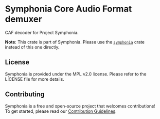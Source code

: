 # Symphonia Core Audio Format demuxer

CAF decoder for Project Symphonia.

**Note:** This crate is part of Symphonia. Please use the [`symphonia`](https://crates.io/crates/symphonia) crate instead of this one directly.

## License

Symphonia is provided under the MPL v2.0 license. Please refer to the LICENSE file for more details.

## Contributing

Symphonia is a free and open-source project that welcomes contributions! To get started, please read our [Contribution Guidelines](https://github.com/pdeljanov/Symphonia/tree/master/CONTRIBUTING.md).

